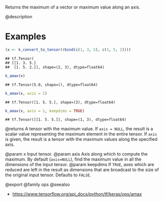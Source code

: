 Returns the maximum of a vector or maximum value along an axis.

@description

# Examples

```r
(x <- k_convert_to_tensor(rbind(c(1, 3, 5), c(1, 5, 2))))
```

```
## tf.Tensor(
## [[1. 3. 5.]
##  [1. 5. 2.]], shape=(2, 3), dtype=float64)
```

```r
k_amax(x)
```

```
## tf.Tensor(5.0, shape=(), dtype=float64)
```

```r
k_amax(x, axis = 1)
```

```
## tf.Tensor([1. 5. 5.], shape=(3), dtype=float64)
```

```r
k_amax(x, axis = 1, keepdims = TRUE)
```

```
## tf.Tensor([[1. 5. 5.]], shape=(1, 3), dtype=float64)
```

@returns
A tensor with the maximum value. If `axis = NULL`, the result is a scalar
value representing the maximum element in the entire tensor. If `axis` is
given, the result is a tensor with the maximum values along
the specified axis.

@param x Input tensor.
@param axis Axis along which to compute the maximum.
    By default (`axis=NULL`), find the maximum value in all the
    dimensions of the input tensor.
@param keepdims If `TRUE`, axes which are reduced are left in the result as
    dimensions that are broadcast to the size of the original
    input tensor. Defaults to `FALSE`.

@export
@family ops
@seealso
+ <https://www.tensorflow.org/api_docs/python/tf/keras/ops/amax>
